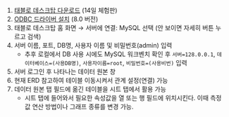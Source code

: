 1. [태블로 데스크탑 다운로드](https://www.tableau.com/ko-kr/products/desktop/download) (14일 체험판)
2. [ODBC 드라이버 설치](https://dev.mysql.com/downloads/connector/odbc/) (8.0 버전)
3. 태블로 데스크탑 홈 화면 → 서버에 연결: MySQL 선택 (안 보이면 자세히 버튼 누르고 검색)    
4. 서버 이름, 포트, DB명, 사용자 이름 및 비밀번호(admin) 입력
   - 추후 로컬에서 DB 사용 시에도 MySQL 워크벤치 확인 후 `서버=128.0.0.1`, `데이터베이스=(사용DB명)`, `사용자이름=root`, `비밀번호=(사용비번)` 입력
5. 서버 로그인 후 나타나는 데이터 원본 창    
6. 현재 ERD 참고하여 테이블 이동시켜서 관계 설정(연결) 가능
7. 데이터 원본 탭 필드에 옮긴 테이블을 시트 탭에서 활용 가능
   - 시트 탭에 들어와서 필요한 속성값을 열 또는 행 필드에 위치시킨다. 이때 측정값 연산 방법이나 그래프 종류를 변경 가능.
